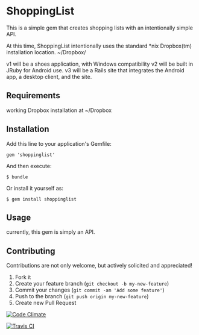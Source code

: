 # ShoppingList

This is a simple gem that creates shopping lists with an intentionally simple API.

At this time, ShoppingList intentionally uses the standard *nix Dropbox(tm) installation location. ~/Dropbox/


v1 will be a shoes application, with Windows compatibility
v2 will be built in JRuby for Android use.
v3 will be a Rails site that integrates the Android app, a desktop client, and the site.

## Requirements

working Dropbox installation at ~/Dropbox

## Installation

Add this line to your application's Gemfile:

    gem 'shoppinglist'

And then execute:

    $ bundle

Or install it yourself as:

    $ gem install shoppinglist

## Usage

currently, this gem is simply an API. 


## Contributing

Contributions are not only welcome, but actively solicited and appreciated!

1. Fork it
2. Create your feature branch (`git checkout -b my-new-feature`)
3. Commit your changes (`git commit -am 'Add some feature'`)
4. Push to the branch (`git push origin my-new-feature`)
5. Create new Pull Request

[![Code Climate](https://codeclimate.com/github/gekken/shopping_list.png)](https://codeclimate.com/github/gekken/shopping_list)

[![Travis CI](https://travis-ci.org/gekken/shopping_list.png)](https://travis-ci.org/gekken/shopping_list.png)
